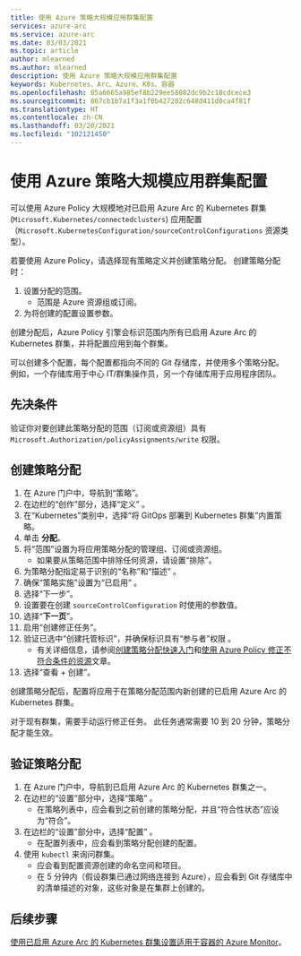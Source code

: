 ```yaml
---
title: 使用 Azure 策略大规模应用群集配置
services: azure-arc
ms.service: azure-arc
ms.date: 03/03/2021
ms.topic: article
author: mlearned
ms.author: mlearned
description: 使用 Azure 策略大规模应用群集配置
keywords: Kubernetes、Arc、Azure、K8s、容器
ms.openlocfilehash: 05a6665a985ef8b229ee58082dc9b2c10cdcece3
ms.sourcegitcommit: 867cb1b7a1f3a1f0b427282c648d411d0ca4f81f
ms.translationtype: HT
ms.contentlocale: zh-CN
ms.lasthandoff: 03/20/2021
ms.locfileid: "102121450"
---
```

# <a name="use-azure-policy-to-apply-cluster-configurations-at-scale"></a>使用 Azure 策略大规模应用群集配置

可以使用 Azure Policy 大规模地对已启用 Azure Arc 的 Kubernetes 群集 (`Microsoft.Kubernetes/connectedclusters`) 应用配置（`Microsoft.KubernetesConfiguration/sourceControlConfigurations` 资源类型）。

若要使用 Azure Policy，请选择现有策略定义并创建策略分配。 创建策略分配时：
1. 设置分配的范围。
    * 范围是 Azure 资源组或订阅。 
2. 为将创建的配置设置参数。 

创建分配后，Azure Policy 引擎会标识范围内所有已启用 Azure Arc 的 Kubernetes 群集，并将配置应用到每个群集。

可以创建多个配置，每个配置都指向不同的 Git 存储库，并使用多个策略分配。 例如，一个存储库用于中心 IT/群集操作员，另一个存储库用于应用程序团队。

## <a name="prerequisite"></a>先决条件

验证你对要创建此策略分配的范围（订阅或资源组）具有 `Microsoft.Authorization/policyAssignments/write` 权限。

## <a name="create-a-policy-assignment"></a>创建策略分配

1. 在 Azure 门户中，导航到“策略”。
1. 在边栏的“创作”部分，选择“定义” 。
1. 在“Kubernetes”类别中，选择“将 GitOps 部署到 Kubernetes 群集”内置策略。 
1. 单击 **分配**。
1. 将“范围”设置为将应用策略分配的管理组、订阅或资源组。
    * 如果要从策略范围中排除任何资源，请设置“排除”。
1. 为策略分配指定易于识别的“名称”和“描述” 。
1. 确保“策略实施”设置为“已启用” 。
1. 选择“下一步”。
1. 设置要在创建 `sourceControlConfiguration` 时使用的参数值。
1. 选择“**下一页**”。
1. 启用“创建修正任务”。
1. 验证已选中“创建托管标识”，并确保标识具有“参与者”权限 。 
    * 有关详细信息，请参阅[创建策略分配快速入门](../../governance/policy/assign-policy-portal.md)和[使用 Azure Policy 修正不符合条件的资源](../../governance/policy/how-to/remediate-resources.md)文章。
1. 选择“查看 + 创建”。

创建策略分配后，配置将应用于在策略分配范围内新创建的已启用 Azure Arc 的 Kubernetes 群集。

对于现有群集，需要手动运行修正任务。 此任务通常需要 10 到 20 分钟，策略分配才能生效。

## <a name="verify-a-policy-assignment"></a>验证策略分配

1. 在 Azure 门户中，导航到已启用 Azure Arc 的 Kubernetes 群集之一。
1. 在边栏的“设置”部分中，选择“策略” 。 
    * 在策略列表中，应会看到之前创建的策略分配，并且“符合性状态”应设为“符合”。
1. 在边栏的“设置”部分中，选择“配置” 。
    * 在配置列表中，应会看到策略分配创建的配置。
1. 使用 `kubectl` 来询问群集。 
    * 应会看到配置资源创建的命名空间和项目。
    * 在 5 分钟内（假设群集已通过网络连接到 Azure），应会看到 Git 存储库中的清单描述的对象，这些对象是在集群上创建的。

## <a name="next-steps"></a>后续步骤

[使用已启用 Azure Arc 的 Kubernetes 群集设置适用于容器的 Azure Monitor](../../azure-monitor/containers/container-insights-enable-arc-enabled-clusters.md)。
